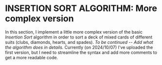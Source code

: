 # INSERTION SORT ALGORITHM: More complex version

In this section, I implement a little more complex version of the basic *Insertion Sort* algorithm in order to sort a deck of mixed cards of different suits (clubs, diamonds, hearts, and spades).
*To be continued -- Add what the algorithm does in details.*
Currently (on 2024/10/07) I've uploaded the first version, but I need to streamline the syntax and add more comments to get a more readable code.